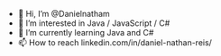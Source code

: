 - 👋 Hi, I’m @Danielnatham
- 👀 I’m interested in Java / JavaScript / C#
- 🌱 I’m currently learning Java and C#
- 📫 How to reach linkedin.com/in/daniel-nathan-reis/

<!---
Danielnatham/Danielnatham is a ✨ special ✨ repository because its `README.md` (this file) appears on your GitHub profile.
You can click the Preview link to take a look at your changes.
--->
